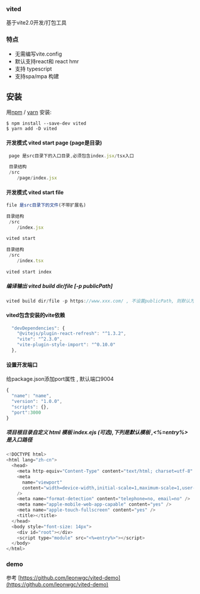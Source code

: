### vited 

基于vite2.0开发/打包工具

### 特点
- 无需编写vite.config
- 默认支持react和 react hmr
- 支持 typescript
- 支持spa/mpa 构建

## 安装

用[npm](https://npmjs.org/) / [yarn](https://yarnpkg.com) 安装:

    $ npm install --save-dev vited
    $ yarn add -D vited


#### 开发模式  vited start page (page是目录)

```js
 page 是src目录下的入口目录,必须包含index.jsx/tsx入口
 
 目录结构
 /src
    /page/index.jsx
```

#### 开发模式  vited start file

```js
file 是src目录下的文件(不带扩展名)
 
目录结构
 /src
    /index.jsx
    
vited start 
 
目录结构
 /src
    /index.tsx
    
vited start index
```


##### 编译输出 vited build dir/file [-p publicPath]

```js
vited build dir/file -p https://www.xxx.com/ , 不设置publicPath, 则默认为 /
```

#### vited包含安装的vite依赖

```js
  "devDependencies": {
    "@vitejs/plugin-react-refresh": "^1.3.2",
    "vite": "^2.3.0",
    "vite-plugin-style-import": "^0.10.0"
  },
```


#### 设置开发端口
给package.json添加port属性 , 默认端口9004

```js
{
  "name": "name",
  "version": "1.0.0",
  "scripts": {},
  "port":3000
}

```

##### 项目根目录自定义 html 模板 index.ejs (可选),下列是默认模板 ,<%=entry%> 是入口路径

```js
<!DOCTYPE html>
<html lang="zh-cn">
  <head>
    <meta http-equiv="Content-Type" content="text/html; charset=utf-8" />
    <meta
      name="viewport"
      content="width=device-width,initial-scale=1,maximum-scale=1,user-scalable=no,minimal-ui,viewport-fit=cover"
    />
    <meta name="format-detection" content="telephone=no, email=no" />
    <meta name="apple-mobile-web-app-capable" content="yes" />
    <meta name="apple-touch-fullscreen" content="yes" />
    <title></title>
  </head>
  <body style="font-size: 14px">
    <div id="root"></div>
    <script type="module" src="<%=entry%>"></script>
  </body>
</html>


```

### demo 
参考 [https://github.com/leonwgc/vited-demo](https://github.com/leonwgc/vited-demo)